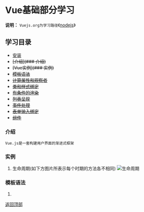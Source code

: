# Vue基础部分学习
**说明：** `Vuejs.org为学习路径`《[nodejs](https://vuejs.org/)》
## 学习目录
- [安装]()
- ~~[介绍](### 介绍)~~
- ~~[Vue实例](### 实例)~~
- ~~[模板语法]()~~
- ~~[计算属性和观察者]()~~
- ~~[类和样式绑定]()~~
- ~~[有条件的渲染]()~~
- ~~[列表呈现]()~~
- ~~[事件处理]()~~
- ~~[表单输入绑定]()~~
- ~~[组件]()~~

### 介绍
`Vue.js是一套构建用户界面的渐进式框架`
### 实例
1. 生命周期(如下方图片所表示每个时期的方法各不相同)
![生命周期](https://vuejs.org/images/lifecycle.png "生命周期")

### 模板语法
1.







[返回顶部](#Vue基础部分学习)
